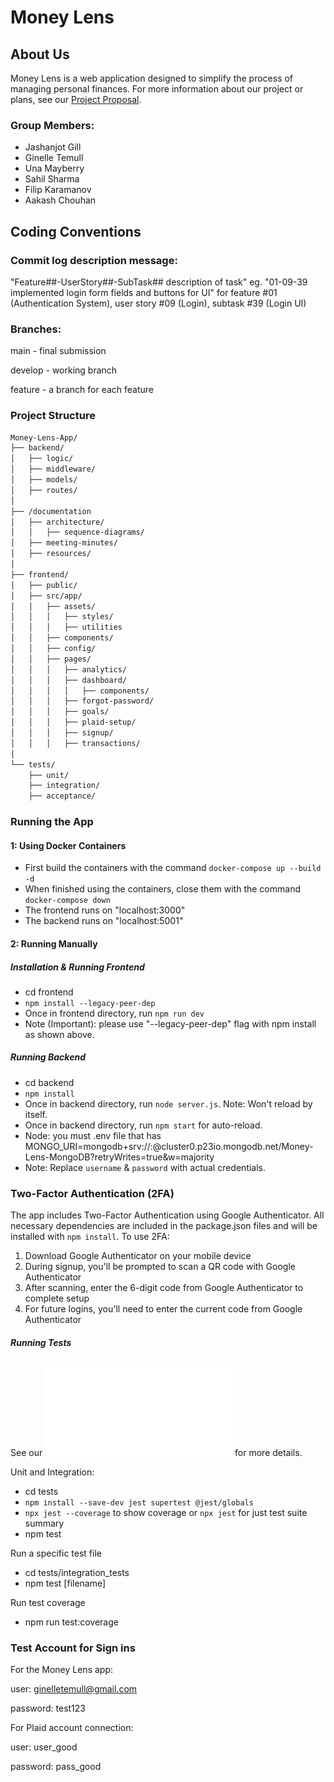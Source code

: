 # Money Lens

## About Us

Money Lens is a web application designed to simplify the process of managing personal finances. For more information about our project or plans, see our [Project Proposal](documentation/ProjectProposal.md).

### Group Members:

- Jashanjot Gill
- Ginelle Temull
- Una Mayberry
- Sahil Sharma
- Filip Karamanov
- Aakash Chouhan

## Coding Conventions

### Commit log description message:

"Feature##-UserStory##-SubTask## description of task"
eg. "01-09-39 implemented login form fields and buttons for UI"
for feature #01 (Authentication System), user story #09 (Login), subtask #39 (Login UI)

### Branches:

main - final submission

develop - working branch

feature - a branch for each feature

### Project Structure

```bash
Money-Lens-App/
├── backend/
│   ├── logic/
│   ├── middleware/
│   ├── models/
│   ├── routes/
│
├── /documentation
│   ├── architecture/
│   │   ├── sequence-diagrams/
│   ├── meeting-minutes/
│   ├── resources/
│
├── frontend/
│   ├── public/
│   ├── src/app/
│   │   ├── assets/
│   │   │   ├── styles/
│   │   │   ├── utilities
│   │   ├── components/
│   │   ├── config/
│   │   ├── pages/
│   │   │   ├── analytics/
│   │   │   ├── dashboard/
│   │   │   │   ├── components/
│   │   │   ├── forgot-password/
│   │   │   ├── goals/
│   │   │   ├── plaid-setup/
│   │   │   ├── signup/
│   │   │   ├── transactions/
│
└── tests/
    ├── unit/
    ├── integration/
    ├── acceptance/
```

### Running the App

#### 1: Using Docker Containers

- First build the containers with the command `docker-compose up --build -d`
- When finished using the containers, close them with the command `docker-compose down`
- The frontend runs on "localhost:3000"
- The backend runs on "localhost:5001"

#### 2: Running Manually

##### Installation & Running Frontend

- cd frontend
- `npm install --legacy-peer-dep`
- Once in frontend directory, run `npm run dev`
- Note (Important): please use "--legacy-peer-dep" flag with npm install as shown above.

##### Running Backend

- cd backend
- `npm install`
- Once in backend directory, run `node server.js`. Note: Won't reload by itself.
- Once in backend directory, run `npm start` for auto-reload.
- Node: you must .env file that has MONGO_URI=mongodb+srv://<username>:<password>@cluster0.p23io.mongodb.net/Money-Lens-MongoDB?retryWrites=true&w=majority
- Note: Replace `username` & `password` with actual credentials.

### Two-Factor Authentication (2FA)

The app includes Two-Factor Authentication using Google Authenticator. All necessary dependencies are included in the package.json files and will be installed with `npm install`. To use 2FA:

1. Download Google Authenticator on your mobile device
2. During signup, you'll be prompted to scan a QR code with Google Authenticator
3. After scanning, enter the 6-digit code from Google Authenticator to complete setup
4. For future logins, you'll need to enter the current code from Google Authenticator

##### Running Tests

See our ![test plan](/documentation/architecture/Money-Lens_Test-Plan.pdf) for more details.

Unit and Integration:

- cd tests
- `npm install --save-dev jest supertest @jest/globals`
- `npx jest --coverage` to show coverage or `npx jest` for just test suite summary
- npm test

Run a specific test file

- cd tests/integration_tests
- npm test [filename]

Run test coverage

- npm run test:coverage

### Test Account for Sign ins

For the Money Lens app:

user: ginelletemull@gmail.com

password: test123

For Plaid account connection:

user: user_good

password: pass_good
